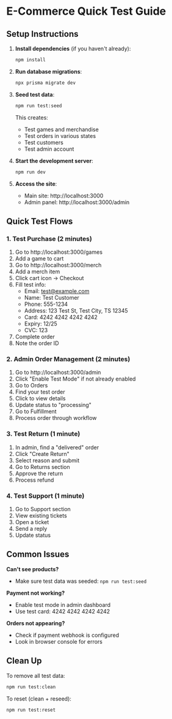 # E-Commerce Quick Test Guide

## Setup Instructions

1. **Install dependencies** (if you haven't already):
   ```bash
   npm install
   ```

2. **Run database migrations**:
   ```bash
   npx prisma migrate dev
   ```

3. **Seed test data**:
   ```bash
   npm run test:seed
   ```

   This creates:
   - Test games and merchandise
   - Test orders in various states  
   - Test customers
   - Test admin account

4. **Start the development server**:
   ```bash
   npm run dev
   ```

5. **Access the site**:
   - Main site: http://localhost:3000
   - Admin panel: http://localhost:3000/admin

## Quick Test Flows

### 1. Test Purchase (2 minutes)
1. Go to http://localhost:3000/games
2. Add a game to cart
3. Go to http://localhost:3000/merch
4. Add a merch item
5. Click cart icon → Checkout
6. Fill test info:
   - Email: test@example.com
   - Name: Test Customer
   - Phone: 555-1234
   - Address: 123 Test St, Test City, TS 12345
   - Card: 4242 4242 4242 4242
   - Expiry: 12/25
   - CVC: 123
7. Complete order
8. Note the order ID

### 2. Admin Order Management (2 minutes)
1. Go to http://localhost:3000/admin
2. Click "Enable Test Mode" if not already enabled
3. Go to Orders
4. Find your test order
5. Click to view details
6. Update status to "processing"
7. Go to Fulfillment
8. Process order through workflow

### 3. Test Return (1 minute)
1. In admin, find a "delivered" order
2. Click "Create Return"
3. Select reason and submit
4. Go to Returns section
5. Approve the return
6. Process refund

### 4. Test Support (1 minute)
1. Go to Support section
2. View existing tickets
3. Open a ticket
4. Send a reply
5. Update status

## Common Issues

**Can't see products?**
- Make sure test data was seeded: `npm run test:seed`

**Payment not working?**
- Enable test mode in admin dashboard
- Use test card: 4242 4242 4242 4242

**Orders not appearing?**
- Check if payment webhook is configured
- Look in browser console for errors

## Clean Up

To remove all test data:
```bash
npm run test:clean
```

To reset (clean + reseed):
```bash
npm run test:reset
```